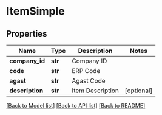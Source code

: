 # ItemSimple

## Properties
Name | Type | Description | Notes
------------ | ------------- | ------------- | -------------
**company_id** | **str** | Company ID | 
**code** | **str** | ERP Code | 
**agast** | **str** | Agast Code | 
**description** | **str** | Item Description | [optional] 

[[Back to Model list]](../README.md#documentation-for-models) [[Back to API list]](../README.md#documentation-for-api-endpoints) [[Back to README]](../README.md)


